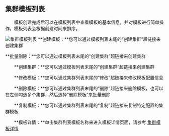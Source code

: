 ## 集群模板列表

　　模板创建完成后可以在模板列表中查看模板的基本信息，并对模板进行简单操作，模板列表会根据创建时间来排序。
  
  ![集群模板列表](http://kmr-bj.ks3-cn-beijing.ksyun.com/doc_pic/jqmb1.png)
**创建模板：**您可以通过模板列表末尾的“创建集群”超链接来创建集群
  
  **批量删除：**您可以通过模板列表末尾的“创建集群”超链接来创建集群
  
　　**创建集群：**您可以通过模板列表末尾的“创建集群”超链接来创建集群
  
　　**修改模板：**您可以通过集群列表末尾的“修改”超链接来修改模板配置信息
  
　　**删除模板：**您可以通过集群列表末尾的“删除”超链接来删除模板，也可以在左侧勾选多个集群，然后选择“删除模板”来批量删除
  
　　**复制模板：**您可以通过集群列表末尾的“复制”超链接来复制特定配置的集群模板
  
　　**模板详情：**单击集群列表模板名称来进入模板详情页面，请参考 [集群模板详情](ji_qun_mu_ban_xiang_qing.md)


